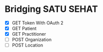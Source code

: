 # Bridging SATU SEHAT

- [x] GET Token With OAuth 2
- [x] GET Patient 
- [x] GET Practitioner
- [ ] POST Organization
- [ ] POST Location 